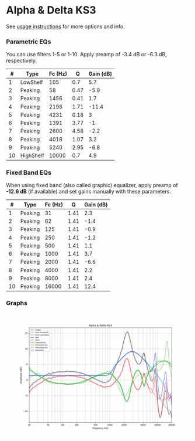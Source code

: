 # Alpha & Delta KS3
See [usage instructions](https://github.com/jaakkopasanen/AutoEq#usage) for more options and info.

### Parametric EQs
You can use filters 1-5 or 1-10. Apply preamp of -3.4 dB or -6.3 dB, respectively.

|   # | Type      |   Fc (Hz) |    Q |   Gain (dB) |
|-----|-----------|-----------|------|-------------|
|   1 | LowShelf  |       105 | 0.7  |         5.7 |
|   2 | Peaking   |        58 | 0.47 |        -5.9 |
|   3 | Peaking   |      1456 | 0.41 |         1.7 |
|   4 | Peaking   |      2198 | 1.71 |       -11.4 |
|   5 | Peaking   |      4231 | 0.18 |         3   |
|   6 | Peaking   |      1391 | 3.77 |        -1   |
|   7 | Peaking   |      2600 | 4.58 |        -2.2 |
|   8 | Peaking   |      4018 | 1.07 |         3.2 |
|   9 | Peaking   |      5240 | 2.95 |        -6.8 |
|  10 | HighShelf |     10000 | 0.7  |         4.9 |

### Fixed Band EQs
When using fixed band (also called graphic) equalizer, apply preamp of **-12.6 dB** (if available) and set gains manually with these parameters.

|   # | Type    |   Fc (Hz) |    Q |   Gain (dB) |
|-----|---------|-----------|------|-------------|
|   1 | Peaking |        31 | 1.41 |         2.3 |
|   2 | Peaking |        62 | 1.41 |        -1.4 |
|   3 | Peaking |       125 | 1.41 |        -0.9 |
|   4 | Peaking |       250 | 1.41 |        -1.2 |
|   5 | Peaking |       500 | 1.41 |         1.1 |
|   6 | Peaking |      1000 | 1.41 |         3.7 |
|   7 | Peaking |      2000 | 1.41 |        -6.6 |
|   8 | Peaking |      4000 | 1.41 |         2.2 |
|   9 | Peaking |      8000 | 1.41 |         2.4 |
|  10 | Peaking |     16000 | 1.41 |        12.4 |

### Graphs
![](./Alpha%20&%20Delta%20KS3.png)
